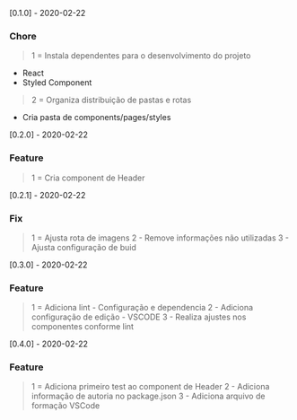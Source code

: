 [0.1.0] - 2020-02-22 

### Chore
> 1 = Instala dependentes para o desenvolvimento do projeto
- React
- Styled Component

> 2 = Organiza distribuição de pastas e rotas 
- Cria pasta de components/pages/styles

[0.2.0] - 2020-02-22 

### Feature
> 1 = Cria component de Header

[0.2.1] - 2020-02-22 

### Fix
> 1 = Ajusta rota de imagens
> 2 - Remove informações não utilizadas
> 3 - Ajusta configuração de buid

[0.3.0] - 2020-02-22 

### Feature
> 1 = Adiciona lint - Configuração e dependencia
> 2 - Adiciona configuração de edição - VSCODE 
> 3 - Realiza ajustes nos componentes conforme lint

[0.4.0] - 2020-02-22 

### Feature
> 1 = Adiciona primeiro test ao component de Header
> 2 - Adiciona informação de autoria no package.json
> 3 - Adiciona arquivo de formação VSCode